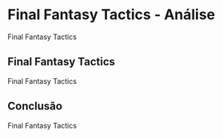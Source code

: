 ---
---

# Final Fantasy Tactics - Análise

Final Fantasy Tactics

## Final Fantasy Tactics

Final Fantasy Tactics

## Conclusão

Final Fantasy Tactics
